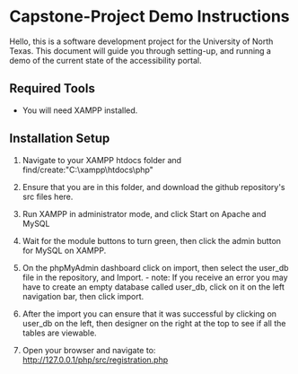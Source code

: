 # Capstone-Project Demo Instructions

Hello, this is a software development project for the University of North Texas. This document will guide you through setting-up, and running a demo of the current state of the accessibility portal.

## Required Tools

- You will need XAMPP installed.

## Installation Setup

1. Navigate to your XAMPP htdocs folder and find/create:"C:\xampp\htdocs\php"

2. Ensure that you are in this folder, and download the github repository's src files here.

3. Run XAMPP in administrator mode, and click Start on Apache and MySQL

4. Wait for the module buttons to turn green, then click the admin button for MySQL on XAMPP.

5. On the phpMyAdmin dashboard click on import, then select the user_db file in the repository, and Import. - note: If you receive an error you may have to create an empty database called user_db, click on it on the left navigation bar, then click import.

6. After the import you can ensure that it was successful by clicking on user_db on the left, then designer on the right at the top to see if all the tables are viewable.

7. Open your browser and navigate to: http://127.0.0.1/php/src/registration.php
